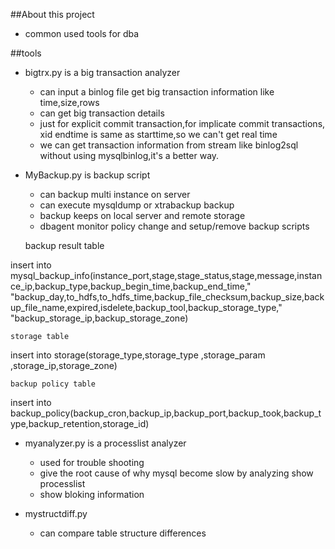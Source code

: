 ##About this project

* common used tools for dba

##tools

* bigtrx.py is a big transaction analyzer
    *  can input a binlog file get big transaction information like time,size,rows
    *  can get big transaction details
    *  just for explicit commit transaction,for implicate commit transactions, xid endtime is same as starttime,so we can't get real time
    *  we can get transaction information from stream like binlog2sql without using mysqlbinlog,it's a better way.  

* MyBackup.py is backup script
    * can backup multi instance on server
    * can execute mysqldump or xtrabackup backup
    * backup keeps on local server and remote storage
    * dbagent monitor policy change and setup/remove backup scripts

    
    backup result table 
  
insert into mysql_backup_info(instance_port,stage,stage_status,stage,message,instance_ip,backup_type,backup_begin_time,backup_end_time," \
              "backup_day,to_hdfs,to_hdfs_time,backup_file_checksum,backup_size,backup_file_name,expired,isdelete,backup_tool,backup_storage_type," \
              "backup_storage_ip,backup_storage_zone)

    storage table

insert into storage(storage_type,storage_type ,storage_param ,storage_ip,storage_zone)

    backup policy table

insert into backup_policy(backup_cron,backup_ip,backup_port,backup_took,backup_type,backup_retention,storage_id)



* myanalyzer.py is a processlist analyzer
    *  used for trouble shooting
    *  give the root cause of why mysql become slow by analyzing show processlist
    *  show bloking information
    

* mystructdiff.py 
    *   can compare table structure differences


